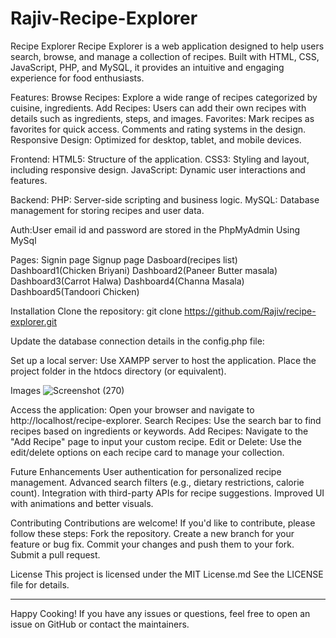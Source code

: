 # Rajiv-Recipe-Explorer
Recipe Explorer
Recipe Explorer is a web application designed to help users search, browse, and manage a collection of recipes. Built with HTML, CSS, JavaScript, PHP, and MySQL, it provides an intuitive and engaging experience for food enthusiasts.


Features:
Browse Recipes: Explore a wide range of recipes categorized by cuisine, ingredients.
Add Recipes: Users can add their own recipes with details such as ingredients, steps, and images.
Favorites: Mark recipes as favorites for quick access.
Comments and rating systems in the design.
Responsive Design: Optimized for desktop, tablet, and mobile devices.


Frontend:
HTML5: Structure of the application.
CSS3: Styling and layout, including responsive design.
JavaScript: Dynamic user interactions and features.


Backend:
PHP: Server-side scripting and business logic.
MySQL: Database management for storing recipes and user data.

Auth:User email id and password are stored in the PhpMyAdmin Using MySql

Pages:
Signin page
Signup page
Dasboard(recipes list)
Dashboard1(Chicken Briyani)
Dashboard2(Paneer Butter masala)
Dashboard3(Carrot Halwa)
Dashboard4(Channa Masala)
Dashboard5(Tandoori Chicken)


Installation
Clone the repository:
git clone https://github.com/Rajiv/recipe-explorer.git


Update the database connection details in the config.php file:
<?php
$db_host = 'localhost';
$db_user = 'root';
$db_password = 'yourpassword';
$db_name = 'recipe_explorer';
?>

Set up a local server:
Use XAMPP server to host the application.
Place the project folder in the htdocs directory (or equivalent).

Images
![Screenshot (270)](https://github.com/user-attachments/assets/a4335776-b0da-4942-9bd0-2c7bfd45ecd4)


Access the application:
Open your browser and navigate to http://localhost/recipe-explorer.
Search Recipes: Use the search bar to find recipes based on ingredients or keywords.
Add Recipes: Navigate to the "Add Recipe" page to input your custom recipe.
Edit or Delete: Use the edit/delete options on each recipe card to manage your collection.

Future Enhancements
User authentication for personalized recipe management.
Advanced search filters (e.g., dietary restrictions, calorie count).
Integration with third-party APIs for recipe suggestions.
Improved UI with animations and better visuals.

 Contributing
Contributions are welcome! If you'd like to contribute, please follow these steps:
Fork the repository.
Create a new branch for your feature or bug fix.
Commit your changes and push them to your fork.
Submit a pull request.


License
This project is licensed under the MIT License.md See the LICENSE file for details.
________________________________________
Happy Cooking! If you have any issues or questions, feel free to open an issue on GitHub or contact the maintainers.


